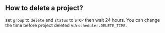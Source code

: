 How to delete a project?
------------------------

set `group` to `delete` and `status` to `STOP` then wait 24 hours. You can change the time before project deleted via `scheduler.DELETE_TIME`.
